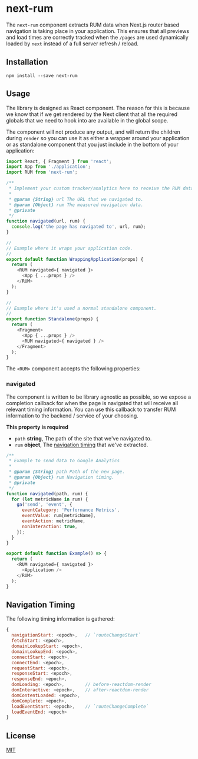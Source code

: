 # next-rum

The `next-rum` component extracts RUM data when Next.js router based navigation
is taking place in your application. This ensures that all previews and load
times are correctly tracked when the `/pages` are used dynamically loaded by
`next` instead of a full server refresh / reload.

## Installation

```
npm install --save next-rum
```

## Usage

The library is designed as React component. The reason for this is because
we know that if we get rendered by the Next client that all the required
globals that we need to hook into are available in the global scope.

The component will not produce any output, and will return the children
during `render` so you can use it as either a wrapper around your application
or as standalone component that you just include in the bottom of your
application:

```js
import React, { Fragment } from 'react';
import App from './application';
import RUM from 'next-rum';

/**
 * Implement your custom tracker/analytics here to receive the RUM data.
 *
 * @param {String} url The URL that we navigated to.
 * @param {Object} rum The measured navigation data.
 * @private
 */
function navigated(url, rum) {
  console.log('the page has navigated to', url, rum);
}

//
// Example where it wraps your application code.
//
export default function WrappingApplication(props) {
  return (
    <RUM navigated={ navigated }>
      <App { ...props } />
    </RUM>
  );
}

//
// Example where it's used a normal standalone component.
//
export function Standalone(props) {
  return (
    <Fragment>
      <App { ...props } />
      <RUM navigated={ navigated } />
    </Fragment>
  );
}
```

The `<RUM>` component accepts the following properties:

### navigated

The component is written to be library agnostic as possible, so we expose a
completion callback for when the page is navigated that will receive all
relevant timing information. You can use this callback to transfer RUM
information to the backend / service of your choosing.

**This property is required**

- `path` **string**, The path of the site that we've navigated to.
- `rum` **object**, The [navigation timing][timing] that we've extracted.

```js
/**
 * Example to send data to Google Analytics
 *
 * @param {String} path Path of the new page.
 * @param {Object} rum Navigation timing.
 * @private
 */
function navigated(path, rum) {
  for (let metricName in rum) {
    ga('send', 'event', {
      eventCategory: 'Performance Metrics',
      eventValue: rum[metricName],
      eventAction: metricName,
      nonInteraction: true,
    });
  }
}

export default function Example() => {
  return (
    <RUM navigated={ navigated }>
      <Application />
    </RUM>
  );
}
```

## Navigation Timing

The following timing information is gathered:

```js
{
  navigationStart: <epoch>,   // `routeChangeStart`
  fetchStart: <epoch>,
  domainLookupStart: <epoch>,
  domainLookupEnd: <epoch>,
  connectStart: <epoch>,
  connectEnd: <epoch>,
  requestStart: <epoch>,
  responseStart: <epoch>,
  responseEnd: <epoch>,
  domLoading: <epoch>,        // before-reactdom-render
  domInteractive: <epoch>,    // after-reactdom-render
  domContentLoaded: <epoch>,
  domComplete: <epoch>,
  loadEventStart: <epoch>,    // `routeChangeComplete`
  loadEventEnd: <epoch>
}
```

## License

[MIT](/LICENSE)

[timing]: #navigation-timing
